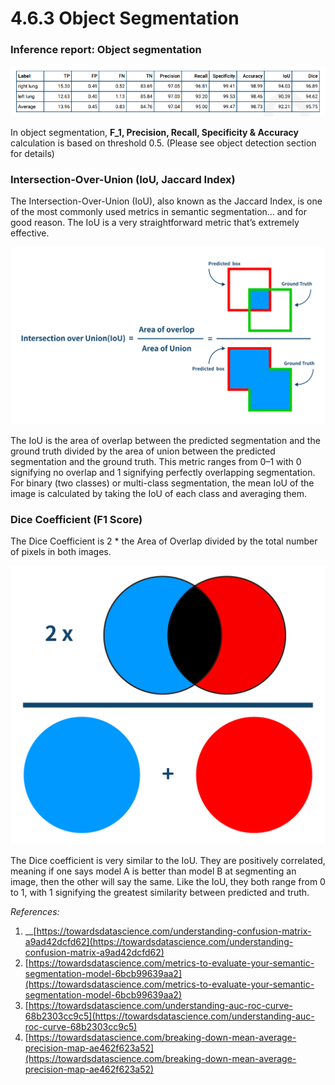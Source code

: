 # 4.6.3 Object Segmentation

### Inference report: Object segmentation

![](../../.gitbook/assets/con-4-6-3-3.png)

In object segmentation, **F\_1, Precision, Recall, Specificity & Accuracy** calculation is based on threshold 0.5. (Please see object detection section for details)

### **Intersection-Over-Union (IoU, Jaccard Index)**

The Intersection-Over-Union (IoU), also known as the Jaccard Index, is one of the most commonly used metrics in semantic segmentation… and for good reason. The IoU is a very straightforward metric that’s extremely effective.

![IoU calculation visualized. Source: Wikipedia](../../.gitbook/assets/con-4-6-26.png)

The IoU is the area of overlap between the predicted segmentation and the ground truth divided by the area of union between the predicted segmentation and the ground truth. This metric ranges from 0–1 with 0 signifying no overlap and 1 signifying perfectly overlapping segmentation. For binary (two classes) or multi-class segmentation, the mean IoU of the image is calculated by taking the IoU of each class and averaging them.

### **Dice Coefficient (F1 Score)**

The Dice Coefficient is 2 \* the Area of Overlap divided by the total number of pixels in both images.

![Illustration of Dice Coefficient. 2xOverlap/Total number of pixels](../../.gitbook/assets/con-4-6-37.png)

The Dice coefficient is very similar to the IoU. They are positively correlated, meaning if one says model A is better than model B at segmenting an image, then the other will say the same. Like the IoU, they both range from 0 to 1, with 1 signifying the greatest similarity between predicted and truth.

_References:_

1. \_\_[https://towardsdatascience.com/understanding-confusion-matrix-a9ad42dcfd62](https://towardsdatascience.com/understanding-confusion-matrix-a9ad42dcfd62)
2. [https://towardsdatascience.com/metrics-to-evaluate-your-semantic-segmentation-model-6bcb99639aa2](https://towardsdatascience.com/metrics-to-evaluate-your-semantic-segmentation-model-6bcb99639aa2)
3. [https://towardsdatascience.com/understanding-auc-roc-curve-68b2303cc9c5](https://towardsdatascience.com/understanding-auc-roc-curve-68b2303cc9c5)
4. [https://towardsdatascience.com/breaking-down-mean-average-precision-map-ae462f623a52](https://towardsdatascience.com/breaking-down-mean-average-precision-map-ae462f623a52)
